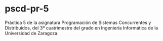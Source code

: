 # pscd-pr-5
Práctica 5 de la asignatura Programación de Sistemas Concurrentes y Distribuidos, del 3º cuatrimestre del grado en Ingeniería Informática de la Universidad de Zaragoza.
